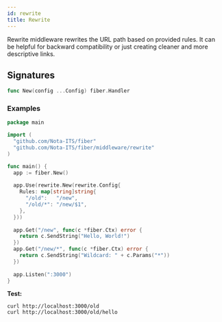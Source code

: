 ```yaml
---
id: rewrite
title: Rewrite
---
```


Rewrite middleware rewrites the URL path based on provided rules. It can be helpful for backward compatibility or just creating cleaner and more descriptive links.


## Signatures

```go
func New(config ...Config) fiber.Handler
```

### Examples
```go
package main

import (
  "github.com/Nota-ITS/fiber"
  "github.com/Nota-ITS/fiber/middleware/rewrite"
)

func main() {
  app := fiber.New()
  
  app.Use(rewrite.New(rewrite.Config{
    Rules: map[string]string{
      "/old":   "/new",
      "/old/*": "/new/$1",
    },
  }))
  
  app.Get("/new", func(c *fiber.Ctx) error {
    return c.SendString("Hello, World!")
  })
  app.Get("/new/*", func(c *fiber.Ctx) error {
    return c.SendString("Wildcard: " + c.Params("*"))
  })
  
  app.Listen(":3000")
}

```

**Test:**

```curl
curl http://localhost:3000/old
curl http://localhost:3000/old/hello
```
